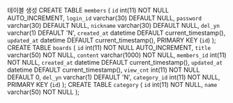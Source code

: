 테이블 생성
CREATE TABLE `members` (
  `id` int(11) NOT NULL AUTO_INCREMENT,
  `login_id` varchar(30) DEFAULT NULL,
  `password` varchar(30) DEFAULT NULL,
  `nickname` varchar(30) DEFAULT NULL,
  `del_yn` varchar(1) DEFAULT 'N',
  `created_at` datetime DEFAULT current_timestamp(),
  `updated_at` datetime DEFAULT current_timestamp(),
  PRIMARY KEY (`id`)
);
CREATE TABLE `boards` (
  `id` int(11) NOT NULL AUTO_INCREMENT,
  `title` varchar(50) NOT NULL,
  `content` varchar(1000) NOT NULL,
  `members_id` int(11) NOT NULL,
  `created_at` datetime DEFAULT current_timestamp(),
  `updated_at` datetime DEFAULT current_timestamp(),
  `view_cnt` int(11) NOT NULL DEFAULT 0,
  `del_yn` varchar(1) DEFAULT 'N',
  `category_id` int(11) NOT NULL,
  PRIMARY KEY (`id`)
);
CREATE TABLE `category` (
  `id` int(11) NOT NULL,
  `name` varchar(50) NOT NULL
);
